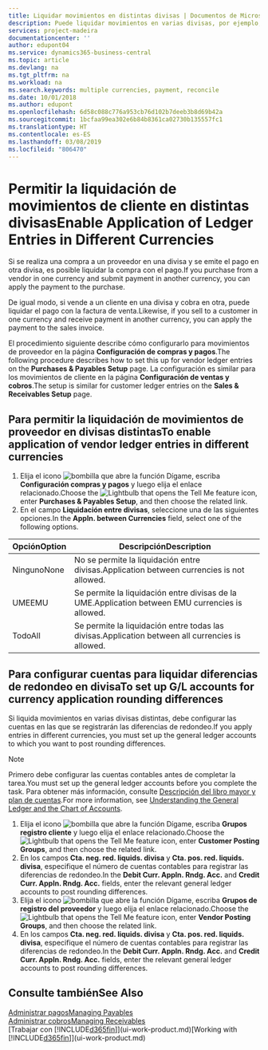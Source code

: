 ```yaml
---
title: Liquidar movimientos en distintas divisas | Documentos de Microsoft
description: Puede liquidar movimientos en varias divisas, por ejemplo, si vende a un cliente en una divisa y cobra en otra.
services: project-madeira
documentationcenter: ''
author: edupont04
ms.service: dynamics365-business-central
ms.topic: article
ms.devlang: na
ms.tgt_pltfrm: na
ms.workload: na
ms.search.keywords: multiple currencies, payment, reconcile
ms.date: 10/01/2018
ms.author: edupont
ms.openlocfilehash: 6d58c088c776a953cb76d102b7deeb3b8d69b42a
ms.sourcegitcommit: 1bcfaa99ea302e6b84b8361ca02730b135557fc1
ms.translationtype: HT
ms.contentlocale: es-ES
ms.lasthandoff: 03/08/2019
ms.locfileid: "806470"
---
```

# <a name="enable-application-of-ledger-entries-in-different-currencies"></a><span data-ttu-id="7291a-103">Permitir la liquidación de movimientos de cliente en distintas divisas</span><span class="sxs-lookup"><span data-stu-id="7291a-103">Enable Application of Ledger Entries in Different Currencies</span></span>
<span data-ttu-id="7291a-104">Si se realiza una compra a un proveedor en una divisa y se emite el pago en otra divisa, es posible liquidar la compra con el pago.</span><span class="sxs-lookup"><span data-stu-id="7291a-104">If you purchase from a vendor in one currency and submit payment in another currency, you can apply the payment to the purchase.</span></span>

<span data-ttu-id="7291a-105">De igual modo, si vende a un cliente en una divisa y cobra en otra, puede liquidar el pago con la factura de venta.</span><span class="sxs-lookup"><span data-stu-id="7291a-105">Likewise, if you sell to a customer in one currency and receive payment in another currency, you can apply the payment to the sales invoice.</span></span>

<span data-ttu-id="7291a-106">El procedimiento siguiente describe cómo configurarlo para movimientos de proveedor en la página **Configuración de compras y pagos**.</span><span class="sxs-lookup"><span data-stu-id="7291a-106">The following procedure describes how to set this up for vendor ledger entries on the **Purchases & Payables Setup** page.</span></span> <span data-ttu-id="7291a-107">La configuración es similar para los movimientos de cliente en la página **Configuración de ventas y cobros**.</span><span class="sxs-lookup"><span data-stu-id="7291a-107">The setup is similar for customer ledger entries on the **Sales & Receivables Setup** page.</span></span>

## <a name="to-enable-application-of-vendor-ledger-entries-in-different-currencies"></a><span data-ttu-id="7291a-108">Para permitir la liquidación de movimientos de proveedor en divisas distintas</span><span class="sxs-lookup"><span data-stu-id="7291a-108">To enable application of vendor ledger entries in different currencies</span></span>
1. <span data-ttu-id="7291a-109">Elija el icono ![bombilla que abre la función Dígame](media/ui-search/search_small.png "Dígame que desea hacer"), escriba **Configuración compras y pagos** y luego elija el enlace relacionado.</span><span class="sxs-lookup"><span data-stu-id="7291a-109">Choose the ![Lightbulb that opens the Tell Me feature](media/ui-search/search_small.png "Tell me what you want to do") icon, enter **Purchases & Payables Setup**, and then choose the related link.</span></span>
2. <span data-ttu-id="7291a-110">En el campo **Liquidación entre divisas**, seleccione una de las siguientes opciones.</span><span class="sxs-lookup"><span data-stu-id="7291a-110">In the **Appln. between Currencies** field, select one of the following options.</span></span>

| <span data-ttu-id="7291a-111">Opción</span><span class="sxs-lookup"><span data-stu-id="7291a-111">Option</span></span> | <span data-ttu-id="7291a-112">Descripción</span><span class="sxs-lookup"><span data-stu-id="7291a-112">Description</span></span> |
| --- | --- |
| <span data-ttu-id="7291a-113">Ninguno</span><span class="sxs-lookup"><span data-stu-id="7291a-113">None</span></span> |<span data-ttu-id="7291a-114">No se permite la liquidación entre divisas.</span><span class="sxs-lookup"><span data-stu-id="7291a-114">Application between currencies is not allowed.</span></span> |
| <span data-ttu-id="7291a-115">UME</span><span class="sxs-lookup"><span data-stu-id="7291a-115">EMU</span></span> |<span data-ttu-id="7291a-116">Se permite la liquidación entre divisas de la UME.</span><span class="sxs-lookup"><span data-stu-id="7291a-116">Application between EMU currencies is allowed.</span></span> |
| <span data-ttu-id="7291a-117">Todo</span><span class="sxs-lookup"><span data-stu-id="7291a-117">All</span></span> |<span data-ttu-id="7291a-118">Se permite la liquidación entre todas las divisas.</span><span class="sxs-lookup"><span data-stu-id="7291a-118">Application between all currencies is allowed.</span></span> |

## <a name="to-set-up-gl-accounts-for-currency-application-rounding-differences"></a><span data-ttu-id="7291a-119">Para configurar cuentas para liquidar diferencias de redondeo en divisa</span><span class="sxs-lookup"><span data-stu-id="7291a-119">To set up G/L accounts for currency application rounding differences</span></span>  
<span data-ttu-id="7291a-120">Si liquida movimientos en varias divisas distintas, debe configurar las cuentas en las que se registrarán las diferencias de redondeo.</span><span class="sxs-lookup"><span data-stu-id="7291a-120">If you apply entries in different currencies, you must set up the general ledger accounts to which you want to post rounding differences.</span></span>  

> [!NOTE]  
>  <span data-ttu-id="7291a-121">Primero debe configurar las cuentas contables antes de completar la tarea.</span><span class="sxs-lookup"><span data-stu-id="7291a-121">You must set up the general ledger accounts before you complete the task.</span></span> <span data-ttu-id="7291a-122">Para obtener más información, consulte [Descripción del libro mayor y plan de cuentas](finance-general-ledger.md).</span><span class="sxs-lookup"><span data-stu-id="7291a-122">For more information, see [Understanding the General Ledger and the Chart of Accounts](finance-general-ledger.md).</span></span>

1. <span data-ttu-id="7291a-123">Elija el icono ![bombilla que abre la función Dígame](media/ui-search/search_small.png "Dígame que desea hacer"), escriba **Grupos registro cliente** y luego elija el enlace relacionado.</span><span class="sxs-lookup"><span data-stu-id="7291a-123">Choose the ![Lightbulb that opens the Tell Me feature](media/ui-search/search_small.png "Tell me what you want to do") icon, enter **Customer Posting Groups**, and then choose the related link.</span></span>  
2. <span data-ttu-id="7291a-124">En los campos **Cta. neg. red. liquids. divisa** y **Cta. pos. red. liquids. divisa**, especifique el número de cuentas contables para registrar las diferencias de redondeo.</span><span class="sxs-lookup"><span data-stu-id="7291a-124">In the **Debit Curr. Appln. Rndg. Acc.** and **Credit Curr. Appln. Rndg. Acc.** fields, enter the relevant general ledger accounts to post rounding differences.</span></span>  
3. <span data-ttu-id="7291a-125">Elija el icono ![bombilla que abre la función Dígame](media/ui-search/search_small.png "Dígame que desea hacer"), escriba **Grupos de registro del proveedor** y luego elija el enlace relacionado.</span><span class="sxs-lookup"><span data-stu-id="7291a-125">Choose the ![Lightbulb that opens the Tell Me feature](media/ui-search/search_small.png "Tell me what you want to do") icon, enter **Vendor Posting Groups**, and then choose the related link.</span></span>  
4. <span data-ttu-id="7291a-126">En los campos **Cta. neg. red. liquids. divisa** y **Cta. pos. red. liquids. divisa**, especifique el número de cuentas contables para registrar las diferencias de redondeo.</span><span class="sxs-lookup"><span data-stu-id="7291a-126">In the **Debit Curr. Appln. Rndg. Acc.** and **Credit Curr. Appln. Rndg. Acc.** fields, enter the relevant general ledger accounts to post rounding differences.</span></span>  

## <a name="see-also"></a><span data-ttu-id="7291a-127">Consulte también</span><span class="sxs-lookup"><span data-stu-id="7291a-127">See Also</span></span>
[<span data-ttu-id="7291a-128">Administrar pagos</span><span class="sxs-lookup"><span data-stu-id="7291a-128">Managing Payables</span></span>](payables-manage-payables.md)  
[<span data-ttu-id="7291a-129">Administrar cobros</span><span class="sxs-lookup"><span data-stu-id="7291a-129">Managing Receivables</span></span>](receivables-manage-receivables.md)  
<span data-ttu-id="7291a-130">[Trabajar con [!INCLUDE[d365fin](includes/d365fin_md.md)]](ui-work-product.md)</span><span class="sxs-lookup"><span data-stu-id="7291a-130">[Working with [!INCLUDE[d365fin](includes/d365fin_md.md)]](ui-work-product.md)</span></span>
